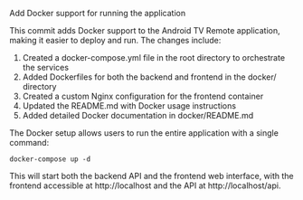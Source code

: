 Add Docker support for running the application

This commit adds Docker support to the Android TV Remote application, making it easier to deploy and run. The changes include:

1. Created a docker-compose.yml file in the root directory to orchestrate the services
2. Added Dockerfiles for both the backend and frontend in the docker/ directory
3. Created a custom Nginx configuration for the frontend container
4. Updated the README.md with Docker usage instructions
5. Added detailed Docker documentation in docker/README.md

The Docker setup allows users to run the entire application with a single command:
```
docker-compose up -d
```

This will start both the backend API and the frontend web interface, with the frontend accessible at http://localhost and the API at http://localhost/api.